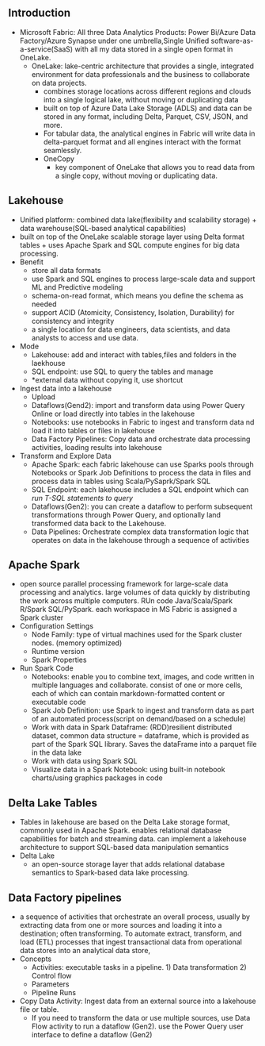 ## Introduction
- Microsoft Fabric: All three Data Analytics Products: Power Bi/Azure Data Factory/Azure Synapse under one umbrella,Single Unified software-as-a-service(SaaS) with all my data stored in a single open format in OneLake.
  - OneLake: lake-centric architecture that provides a single, integrated environment for data professionals and the business to collaborate on data projects.
    - combines storage locations across different regions and clouds into a single logical lake, without moving or duplicating data
    - built on top of Azure Data Lake Storage (ADLS) and data can be stored in any format, including Delta, Parquet, CSV, JSON, and more.
    - For tabular data, the analytical engines in Fabric will write data in delta-parquet format and all engines interact with the format seamlessly.
    - OneCopy
      - key component of OneLake that allows you to read data from a single copy, without moving or duplicating data.

## Lakehouse
- Unified platform: combined data lake(flexibility and scalability storage) + data warehouse(SQL-based analytical capabilities)
- built on top of the OneLake scalable storage layer using Delta format tables + uses Apache Spark and SQL compute engines for big data processing.
- Benefit
  - store all data formats
  - use Spark and SQL engines to process large-scale data and support ML and Predictive modeling
  - schema-on-read format, which means you define the schema as needed
  - support ACID (Atomicity, Consistency, Isolation, Durability) for consistency and integrity
  - a single location for data engineers, data scientists, and data analysts to access and use data.
- Mode
  - Lakehouse: add and interact with tables,files and folders in the laekhouse
  - SQL endpoint: use SQL to query the tables and manage
  - *external data without copying it, use shortcut
- Ingest data into a lakehouse
  - Upload
  - Dataflows(Gend2): import and transform data using Power Query Online or load directly into tables in the lakehouse
  - Notebooks: use notebooks in Fabric to ingest and transform data nd load it into tables or files in lakehouse
  - Data Factory Pipelines: Copy data and orchestrate data processing activities, loading results into lakehouse
- Transform and Explore Data
  - Apache Spark: each fabric lakehouse can use Sparks pools through Notebooks or Spark Job Definitions to process the data in files and process data in tables using Scala/PySaprk/Spark SQL
  - SQL Endpoint: each lakehouse includes a SQL endpoint which can *run T-SQL statements to query*
  - Dataflows(Gen2):  you can create a dataflow to perform subsequent transformations through Power Query, and optionally land transformed data back to the Lakehouse.
  - Data Pipelines: Orchestrate complex data transformation logic that operates on data in the lakehouse through a sequence of activities
 
## Apache Spark
  - open source parallel processing framework for large-scale data processing and analytics. large volumes of data quickly by distributing the work across multiple computers. RUn code Java/Scala/Spark R/Spark SQL/PySpark. each workspace in MS Fabric is assigned a Spark cluster
  - Configuration Settings
    - Node Family: type of virtual machines used for the Spark cluster nodes. (memory optimized)
    - Runtime version
    - Spark Properties
- Run Spark Code
  - Notebooks: enable you to combine text, images, and code written in multiple languages and collaborate. consist of one or more cells, each of which can contain markdown-formatted content or executable code
  - Spark Job Definition: use Spark to ingest and transform data as part of an automated process(script on demand/based on a schedule)
  - Work with data in Spark Dataframe: (RDD)resilient distributed dataset, common data structure = dataframe, which is provided as part of the Spark SQL library. Saves the dataFrame into a parquet file in the data lake
  - Work with data using Spark SQL
  - Visualize data in a Spark Notebook: using built-in notebook charts/using graphics packages in code

## Delta Lake Tables
  - Tables in lakehouse are based on the Delta Lake storage format, commonly used in Apache Spark. enables relational database capabilities for batch and streaming data. can implement a lakehouse architecture to support SQL-based data manipulation semantics
  - Delta Lake
    - an open-source storage layer that adds relational database semantics to Spark-based data lake processing.

## Data Factory pipelines
- a sequence of activities that orchestrate an overall process, usually by extracting data from one or more sources and loading it into a destination; often transforming. To automate extract, transform, and load (ETL) processes that ingest transactional data from operational data stores into an analytical data store,
- Concepts
  - Activities: executable tasks in a pipeline. 1) Data transformation 2) Control flow
  - Parameters
  - Pipeline Runs
- Copy Data Activity: Ingest data from an external source into a lakehouse file or table.
  - If you need to transform the data or use multiple sources, use Data Flow activity to run a dataflow (Gen2). use the Power Query user interface to define a dataflow (Gen2)  
